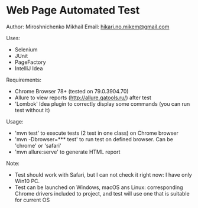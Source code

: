 # Web Page Automated Test
Author: Miroshnichenko Mikhail
Email: hikari.no.mikem@gmail.com

Uses:
- Selenium
- JUnit
- PageFactory
- IntelliJ Idea

Requirements:
- Chrome Browser 78+ (tested on 79.0.3904.70)
- Allure to view reports (http://allure.qatools.ru/) after test
- 'Lombok' Idea plugin to correctly display some commands (you can run test without it) 

Usage:
- 'mvn test' to execute tests (2 test in one class) on Chrome browser
- 'mvn -Dbrowser=*** test' to run test on defined browser. Can be 'chrome' or 'safari'
- 'mvn allure:serve' to generate HTML report

Note:
- Test should work with Safari, but I can not check it right now: I have only Win10 PC.
- Test can be launched on Windows, macOS ans Linux: corresponding Chrome drivers included to project, and test will use one that is suitable for current OS



